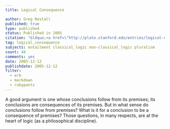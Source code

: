 ```yaml
---
title: Logical Consequence

author: Greg Restall
published: true
type: published
status: Published in 2005
citation: "&ldquo;<a href=\"http://plato.stanford.edu/entries/logical-consequence/\">Logical Consequence</a>&rdquo; an entry in the <a href=\"http://plato.stanford.edu\">Stanford Encyclopedia of Philosophy</a>, 2005."
tag: logical_consequence
subjects: entailment classical_logic non-classical_logic pluralism
count: 44
comments: yes
date: 2005-12-12
publishdate: 2005-12-12
filter:
  - erb
  - markdown
  - rubypants
---
```

A good argument is one whose conclusions follow from its premises; its conclusions are consequences of its premises. But in what sense do conclusions follow from premises? What is it for a conclusion to be a consequence of premises? Those questions, in many respects, are at the heart of logic (as a philosophical discipline). 
